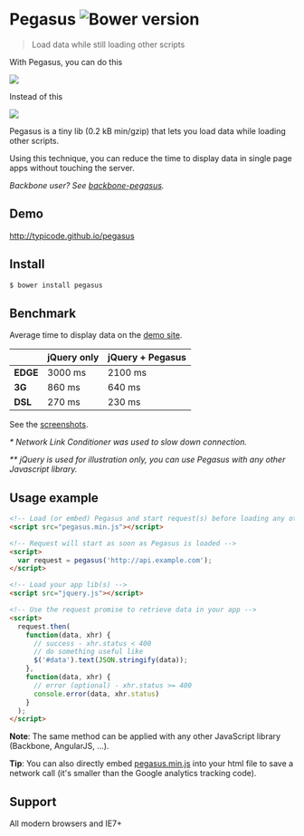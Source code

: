 # Pegasus ![Bower version](http://img.shields.io/badge/bower%20package-0.1.6-brightgreen.svg?style=flat)

> Load data while still loading other scripts

With Pegasus, you can do this

[![](http://i.imgur.com/8sVBtnB.png)](http://typicode.github.io/pegasus/)

Instead of this

[![](http://i.imgur.com/ves4uIf.png)](http://typicode.github.io/pegasus/)

Pegasus is a tiny lib (0.2 kB min/gzip) that lets you load data while loading other scripts. 

Using this technique, you can reduce the time to display data in single page apps without touching the server.

_Backbone user? See [backbone-pegasus](https://github.com/typicode/backbone-pegasus)._

## Demo

http://typicode.github.io/pegasus

## Install

```bash
$ bower install pegasus
```

## Benchmark

Average time to display data on the [demo site](http://typicode.github.io/pegasus).

|             | jQuery only  | jQuery + Pegasus  |
|:------------|:-------------|:------------------|
|__EDGE__     | 3000 ms      | 2100 ms           |
|__3G__       | 860 ms       | 640 ms            |
|__DSL__      | 270 ms       | 230 ms            | 

See the [screenshots](http://typicode.github.io/pegasus).

_* Network Link Conditioner was used to slow down connection._

_** jQuery is used for illustration only, you can use Pegasus with any other Javascript library._

## Usage example

```html
<!-- Load (or embed) Pegasus and start request(s) before loading any other script -->
<script src="pegasus.min.js"></script>

<!-- Request will start as soon as Pegasus is loaded -->
<script>
  var request = pegasus('http://api.example.com');
</script>

<!-- Load your app lib(s) -->
<script src="jquery.js"></script>

<!-- Use the request promise to retrieve data in your app -->
<script>
  request.then(
    function(data, xhr) {
      // success - xhr.status < 400
      // do something useful like
      $('#data').text(JSON.stringify(data));
    },
    function(data, xhr) {
      // error (optional) - xhr.status >= 400
      console.error(data, xhr.status)
    }
  );
</script>
```

__Note__: The same method can be applied with any other JavaScript library (Backbone, AngularJS, ...).

__Tip__: You can also directly embed [pegasus.min.js](https://github.com/typicode/pegasus/blob/master/pegasus.min.js) into your html file to save a network call (it's smaller than the Google analytics tracking code).

## Support

All modern browsers and IE7+
